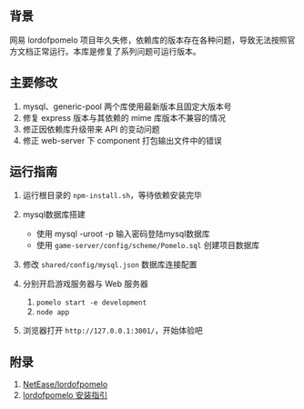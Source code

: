 ## 背景

网易 lordofpomelo 项目年久失修，依赖库的版本存在各种问题，导致无法按照官方文档正常运行。本库是修复了系列问题可运行版本。

## 主要修改
1. mysql、generic-pool 两个库使用最新版本且固定大版本号
2. 修复 express 版本与其依赖的 mime 库版本不兼容的情况
3. 修正因依赖库升级带来 API 的变动问题
4. 修正 web-server 下 component 打包输出文件中的错误

## 运行指南
1. 运行根目录的 `npm-install.sh`，等待依赖安装完毕

2.  mysql数据库搭建
    * 使用 mysql -uroot -p 输入密码登陆mysql数据库
	* 使用 `game-server/config/scheme/Pomelo.sql` 创建项目数据库
3. 修改 `shared/config/mysql.json` 数据库连接配置
4. 分别开启游戏服务器与 Web 服务器
    1. `pomelo start -e development`
    2. `node app`
5. 浏览器打开 `http://127.0.0.1:3001/`，开始体验吧

## 附录
1. [NetEase/lordofpomelo](https://github.com/NetEase/lordofpomelo)
2. [lordofpomelo 安装指引](https://github.com/NetEase/pomelo/wiki/Installation-guide-of-lordofpomelo)
